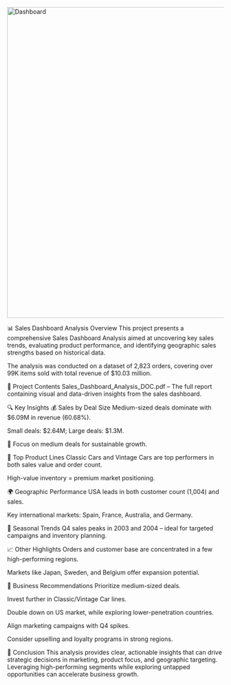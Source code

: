 <img width="1357" height="724" alt="Dashboard" src="https://github.com/user-attachments/assets/cfdae140-ef4a-4af0-8328-92aed619a0ce" />


📊 Sales Dashboard Analysis
Overview
This project presents a comprehensive Sales Dashboard Analysis aimed at uncovering key sales trends, evaluating product performance, and identifying geographic sales strengths based on historical data.

The analysis was conducted on a dataset of 2,823 orders, covering over 99K items sold with total revenue of $10.03 million.

📁 Project Contents
Sales_Dashboard_Analysis_DOC.pdf – The full report containing visual and data-driven insights from the sales dashboard.

🔍 Key Insights
💰 Sales by Deal Size
Medium-sized deals dominate with $6.09M in revenue (60.68%).

Small deals: $2.64M; Large deals: $1.3M.

📌 Focus on medium deals for sustainable growth.

🚗 Top Product Lines
Classic Cars and Vintage Cars are top performers in both sales value and order count.

High-value inventory = premium market positioning.

🌍 Geographic Performance
USA leads in both customer count (1,004) and sales.

Key international markets: Spain, France, Australia, and Germany.

📅 Seasonal Trends
Q4 sales peaks in 2003 and 2004 – ideal for targeted campaigns and inventory planning.

📈 Other Highlights
Orders and customer base are concentrated in a few high-performing regions.

Markets like Japan, Sweden, and Belgium offer expansion potential.

📌 Business Recommendations
Prioritize medium-sized deals.

Invest further in Classic/Vintage Car lines.

Double down on US market, while exploring lower-penetration countries.

Align marketing campaigns with Q4 spikes.

Consider upselling and loyalty programs in strong regions.

📝 Conclusion
This analysis provides clear, actionable insights that can drive strategic decisions in marketing, product focus, and geographic targeting. Leveraging high-performing segments while exploring untapped opportunities can accelerate business growth.
